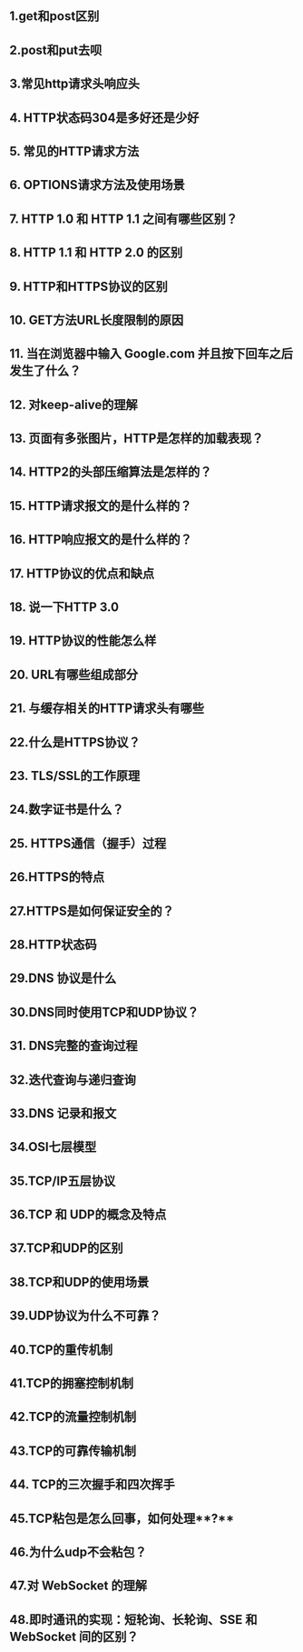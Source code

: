 ## 1.get和post区别
## 2.post和put去呗
## 3.常见http请求头响应头
## 4. HTTP状态码304是多好还是少好
## 5. 常见的HTTP请求方法
## 6. OPTIONS请求方法及使用场景
## 7. HTTP 1.0 和 HTTP 1.1 之间有哪些区别？
## 8. HTTP 1.1 和 HTTP 2.0 的区别
## 9. HTTP和HTTPS协议的区别
## 10. GET方法URL长度限制的原因
## 11. 当在浏览器中输入 Google.com 并且按下回车之后发生了什么？
## 12. 对keep-alive的理解
## 13. 页面有多张图片，HTTP是怎样的加载表现？
## 14. HTTP2的头部压缩算法是怎样的？
## 15. HTTP请求报文的是什么样的？
## 16. HTTP响应报文的是什么样的？
## 17. HTTP协议的优点和缺点
## 18. 说一下HTTP 3.0
## 19. HTTP协议的性能怎么样
## 20. URL有哪些组成部分
## 21. 与缓存相关的HTTP请求头有哪些
## 22.什么是HTTPS协议？
## 23. TLS/SSL的工作原理
## 24.数字证书是什么？
## 25. HTTPS通信（握手）过程
## 26.HTTPS的特点
## 27.HTTPS是如何保证安全的？
## 28.HTTP状态码
## 29.DNS 协议是什么
## 30.DNS同时使用TCP和UDP协议？
## 31. DNS完整的查询过程
## 32.迭代查询与递归查询
## 33.DNS 记录和报文
## 34.OSI七层模型
## 35.TCP/IP五层协议
## 36.TCP 和 UDP的概念及特点
## 37.TCP和UDP的区别
## 38.TCP和UDP的使用场景
## 39.UDP协议为什么不可靠？
## 40.TCP的重传机制
## 41.TCP的拥塞控制机制
## 42.TCP的流量控制机制
## 43.TCP的可靠传输机制
## 44. TCP的三次握手和四次挥手
## 45.TCP粘包是怎么回事，如何处理**?**
## 46.为什么udp不会粘包？
## 47.对 WebSocket 的理解
## 48.即时通讯的实现：短轮询、长轮询、SSE 和 WebSocket 间的区别？